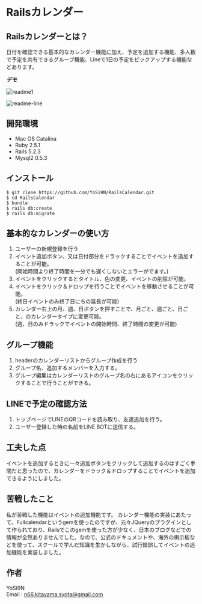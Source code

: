# Railsカレンダー

## Railsカレンダーとは？

日付を確認できる基本的なカレンダー機能に加え、予定を追加する機能、多人数で予定を共有できるグループ機能、Lineで1日の予定をピックアップする機能などあります。

***デモ***

![readme1](https://user-images.githubusercontent.com/58178278/75316974-25cb8180-58aa-11ea-8e8c-5c139c3e010a.gif)

![readme-line](https://user-images.githubusercontent.com/58178278/75316999-34199d80-58aa-11ea-861d-694c013166a3.gif)

## 開発環境

- Mac OS Catalina
- Ruby 2.5.1
- Rails 5.2.3
- Mysql2 0.5.3

## インストール

```
$ git clone https://github.com/YoSi9N/RailsCalendar.git
$ cd RailsCalendar
$ bundle
$ rails db:create
$ rails db:migrate
```

## 基本的なカレンダーの使い方
1. ユーザーの新規登録を行う
2. イベント追加ボタン、又は日付部分をドラックすることでイベントを追加することが可能。<br>
(開始時間より終了時間を一分でも遅くしないとエラーがでます。)
3. イベントをクリックするとタイトル、色の変更、イベントの削除が可能。
4. イベントをクリック＆ドロップを行うことでイベントを移動させることが可能。<br>(終日イベントのみ終了日にちの延長が可能)
5. カレンダー右上の月、週、日ボタンを押すことで、月ごと、週ごと、日ごと、のカレンダータイプに変更可能。<br>
(週、日のみドラックでイベントの開始時間、終了時間の変更が可能)
## グループ機能
1. headerのカレンダーリストからグループ作成を行う
2. グループ名、追加するメンバーを入力する。<br>
3. グループ編集はカレンダーリストのグループ名の右にあるアイコンをクリックすることで行うことができる。

## LINEで予定の確認方法
1. トップページでLINEのQRコードを読み取り、友達追加を行う。
2. ユーザー登録した時の名前をLINE BOTに送信する。

## 工夫した点
イベントを追加するときに一々追加ボタンをクリックして追加するのはすごく手間だと思ったので、カレンダーをドラック＆ドロップすることでイベントを追加できるようにしました。

## 苦戦したこと
私が苦戦した機能はイベントの追加機能です。
カレンダー機能の実装にあたって、Fullcalendarというgemを使ったのですが、元々JQueryのプラグインとして作られており、Railsでこのgemを使った方が少なく、日本のブログなどでの情報が全然ありませんでした。なので、公式のドキュメントや、海外の掲示板などを使って、スクールで学んだ知識を生かしながら、試行錯誤してイベントの追加機能を実装しました。

## 作者

YoSi9N <br>
Email : n66.kitayama.syota@gmail.com
